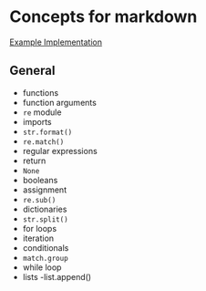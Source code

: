 # Concepts for markdown

[Example Implementation](https://github.com/exercism/python/blob/master/exercises/markdown/example.py)

## General  


- functions
- function arguments
- `re` module
- imports
- `str.format()` 
- `re.match()`
- regular expressions
- return
- `None`
- booleans
- assignment
- `re.sub()`
- dictionaries
- `str.split()`
- for loops
- iteration
- conditionals
- `match.group`
- while loop
- lists
-list.append()
